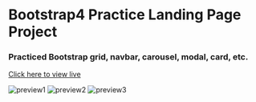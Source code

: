 # Bootstrap4 Practice Landing Page Project

### Practiced Bootstrap grid, navbar, carousel, modal, card, etc.

[Click here to view live](https://hyhong-code.github.io/aurora-grove/)

![preview1](project-previews/preview1.png)
![preview2](project-previews/preview2.png)
![preview3](project-previews/preview3.png)
